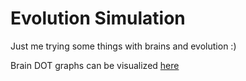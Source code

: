 # Evolution Simulation

Just me trying some things with brains and evolution :)

Brain DOT graphs can be visualized [here](https://dreampuf.github.io/GraphvizOnline/?engine=dot)